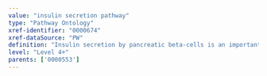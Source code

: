 ```yaml
---
value: "insulin secretion pathway"
type: "Pathway Ontology"
xref-identifier: "0000674"
xref-dataSource: "PW"
definition: "Insulin secretion by pancreatic beta-cells is an important aspect of glucose homeostasis. A major component of glucose stimulated insulin secretion is represented by the route dependent on the ATP sensitive potassium channels. However, other contributions are also likely to promote insulin secretion."
level: "Level 4+"
parents: ['0000553']
---
```

